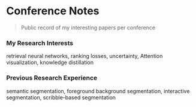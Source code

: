 # Conference Notes
> Public record of my interesting papers per conference

### My Research Interests

retrieval neural networks, ranking losses,  uncertainty, Attention visualization, knowledge distillation


### Previous Research Experience

semantic segmentation, foreground background segmentation, interactive segmentation, scribble-based segmentation
